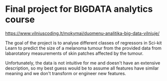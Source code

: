 # Final project for BIGDATA analytics course

https://www.vilniuscoding.lt/mokymai/duomenu-analitika-big-data-vilniuje/

The goal of the project is to analyse different classes of regressors in Sci-kit Learn to predict the size of a melanoma tumour from the provided data from labarotatory measurements of skin patches affected by the tumour. 

Unfortunately, the data is not intuitive for me and doesn't have an extensive description, so my best guess would be to assume all features have similar meaning and we don't transform or engineer new features. 
